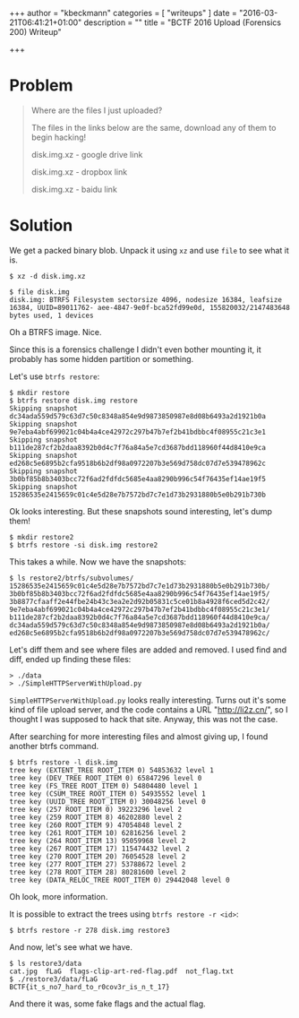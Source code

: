+++
author = "kbeckmann"
categories = [ "writeups" ]
date = "2016-03-21T06:41:21+01:00"
description = ""
title = "BCTF 2016 Upload (Forensics 200) Writeup"

+++


# Problem
>Where are the files I just uploaded?
>
>The files in the links below are the same, download any of them to begin hacking!
>
>disk.img.xz - google drive link
>
>disk.img.xz - dropbox link
>
>disk.img.xz - baidu link

# Solution

We get a packed binary blob. Unpack it using `xz` and use `file` to see what it is.

    $ xz -d disk.img.xz

    $ file disk.img
    disk.img: BTRFS Filesystem sectorsize 4096, nodesize 16384, leafsize 16384, UUID=89011762- aee-4847-9e0f-bca52fd99e0d, 155820032/2147483648 bytes used, 1 devices

Oh a BTRFS image. Nice.

Since this is a forensics challenge I didn't even bother mounting it, it probably has some hidden partition or something.

Let's use `btrfs restore`:

```
$ mkdir restore
$ btrfs restore disk.img restore
Skipping snapshot dc34ada559d579c63d7c50c8348a854e9d9873850987e8d08b6493a2d1921b0a
Skipping snapshot 9e7eba4abf699021c04b4a4ce42972c297b47b7ef2b41bdbbc4f08955c21c3e1
Skipping snapshot b111de287cf2b2daa8392b0d4c7f76a84a5e7cd3687bdd118960f44d8410e9ca
Skipping snapshot ed268c5e6895b2cfa9518b6b2df98a0972207b3e569d758dc07d7e539478962c
Skipping snapshot 3b0bf85b8b3403bcc72f6ad2fdfdc5685e4aa8290b996c54f76435ef14ae19f5
Skipping snapshot 15286535e2415659c01c4e5d28e7b7572bd7c7e1d73b2931880b5e0b291b730b
```

Ok looks interesting. But these snapshots sound interesting, let's dump them!

    $ mkdir restore2
    $ btrfs restore -si disk.img restore2

This takes a while. Now we have the snapshots:

```
$ ls restore2/btrfs/subvolumes/
15286535e2415659c01c4e5d28e7b7572bd7c7e1d73b2931880b5e0b291b730b/
3b0bf85b8b3403bcc72f6ad2fdfdc5685e4aa8290b996c54f76435ef14ae19f5/
3b8877cfaaff2e44fbe24b43c3ea2e2d92b05831c5ce01b8a4928f6ced5d2c42/
9e7eba4abf699021c04b4a4ce42972c297b47b7ef2b41bdbbc4f08955c21c3e1/
b111de287cf2b2daa8392b0d4c7f76a84a5e7cd3687bdd118960f44d8410e9ca/
dc34ada559d579c63d7c50c8348a854e9d9873850987e8d08b6493a2d1921b0a/
ed268c5e6895b2cfa9518b6b2df98a0972207b3e569d758dc07d7e539478962c/
```

Let's diff them and see where files are added and removed. I used find and diff, ended up finding these files:

    > ./data
    > ./SimpleHTTPServerWithUpload.py

`SimpleHTTPServerWithUpload.py` looks really interesting. Turns out it's some kind of file upload server, and the code contains a URL "http://li2z.cn/", so I thought I was supposed to hack that site. Anyway, this was not the case.

After searching for more interesting files and almost giving up, I found another btrfs command.

```
$ btrfs restore -l disk.img
tree key (EXTENT_TREE ROOT_ITEM 0) 54853632 level 1
tree key (DEV_TREE ROOT_ITEM 0) 65847296 level 0
tree key (FS_TREE ROOT_ITEM 0) 54804480 level 1
tree key (CSUM_TREE ROOT_ITEM 0) 54935552 level 1
tree key (UUID_TREE ROOT_ITEM 0) 30048256 level 0
tree key (257 ROOT_ITEM 0) 39223296 level 2
tree key (259 ROOT_ITEM 8) 46202880 level 2
tree key (260 ROOT_ITEM 9) 47054848 level 2
tree key (261 ROOT_ITEM 10) 62816256 level 2
tree key (264 ROOT_ITEM 13) 95059968 level 2
tree key (267 ROOT_ITEM 17) 115474432 level 2
tree key (270 ROOT_ITEM 20) 76054528 level 2
tree key (277 ROOT_ITEM 27) 53788672 level 2
tree key (278 ROOT_ITEM 28) 80281600 level 2
tree key (DATA_RELOC_TREE ROOT_ITEM 0) 29442048 level 0
```

Oh look, more information.

It is possible to extract the trees using `btrfs restore -r <id>`:
```
$ btrfs restore -r 278 disk.img restore3
```

And now, let's see what we have.
```
$ ls restore3/data
cat.jpg  fLaG  flags-clip-art-red-flag.pdf  not_flag.txt
$ ./restore3/data/fLaG
BCTF{it_s_no7_hard_to_r0cov3r_is_n_t_17}
```

And there it was, some fake flags and the actual flag.
